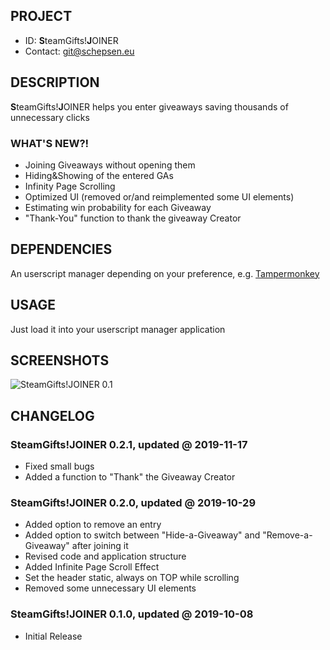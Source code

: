 ## PROJECT ##

* ID: **S**teamGifts!**J**OINER
* Contact: git@schepsen.eu

## DESCRIPTION ##

**S**teamGifts!**J**OINER helps you enter giveaways saving thousands of unnecessary clicks

### WHAT'S NEW?! ###

* Joining Giveaways without opening them
* Hiding&Showing of the entered GAs
* Infinity Page Scrolling
* Optimized UI (removed or/and reimplemented some UI elements)
* Estimating win probability for each Giveaway
* "Thank-You" function to thank the giveaway Creator

## DEPENDENCIES ##

An userscript manager depending on your preference, e.g. [Tampermonkey](https://chrome.google.com/webstore/detail/tampermonkey/dhdgffkkebhmkfjojejmpbldmpobfkfo?hl=de)

## USAGE ##

Just load it into your userscript manager application

## SCREENSHOTS ##

![SteamGifts!JOINER 0.1](docs/screenshots/v0.2.0.gif)

## CHANGELOG ##

### SteamGifts!JOINER 0.2.1, updated @ 2019-11-17 ###

* Fixed small bugs
* Added a function to "Thank" the Giveaway Creator

### SteamGifts!JOINER 0.2.0, updated @ 2019-10-29 ###

* Added option to remove an entry
* Added option to switch between "Hide-a-Giveaway" and "Remove-a-Giveaway" after joining it
* Revised code and application structure
* Added Infinite Page Scroll Effect
* Set the header static, always on TOP while scrolling
* Removed some unnecessary UI elements

### SteamGifts!JOINER 0.1.0, updated @ 2019-10-08 ###

* Initial Release
